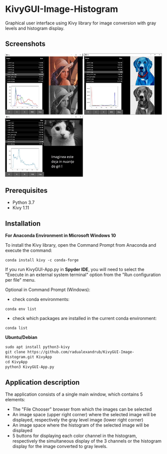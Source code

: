 # KivyGUI-Image-Histogram
Graphical user interface using Kivy library for image conversion with gray levels and histogram display.

## Screenshots
<p float="left">
  <img src="images/screenshot1.jpg" width="250" />
  <img src="images/screenshot2.jpg" width="250" /> 
  <img src="images/screenshot3.jpg" width="250" />
</p>

## Prerequisites
- Python 3.7
- Kivy 1.11

## Installation 
**For Anaconda Environment in Microsoft Windows 10**

To install the Kivy library, open the Command Prompt from Anaconda and execute the command: 
```
conda install kivy -c conda-forge
```
If you run KivyGUI-App.py in **Spyder IDE**, you will need to select the "Execute in an external system terminal" option from the "Run configuration per file" menu.

Optional in Command Prompt (Windows):
- check conda environments:
```
conda env list
```
- check which packages are installed in the current conda environment:
```
conda list
```

**Ubuntu/Debian**
``` 
sudo apt install python3-kivy
git clone https://github.com/radualexandrub/KivyGUI-Image-Histogram.git KivyApp
cd KivyApp
python3 KivyGUI-App.py
```
## Application description
The application consists of a single main window, which contains 5 elements:
- The "File Chooser" browser from which the images can be selected
- An image space (upper right corner) where the selected image will be displayed, respectively the gray level image (lower right corner)
- An image space where the histogram of the selected image will be displayed
- 5 buttons for displaying each color channel in the histogram, respectively the simultaneous display of the 3 channels or the histogram display for the image converted to gray levels.


